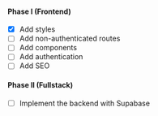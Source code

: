 #### Phase I (Frontend)

- [x] Add styles
- [ ] Add non-authenticated routes
- [ ] Add components
- [ ] Add authentication
- [ ] Add SEO

#### Phase II (Fullstack)

- [ ] Implement the backend with Supabase
